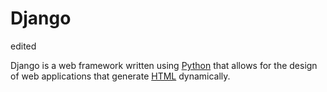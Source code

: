 # Django

edited

Django is a web framework written using [Python](/wiki/Python) that allows for the design of web applications that generate [HTML](/wiki/HTML) dynamically.